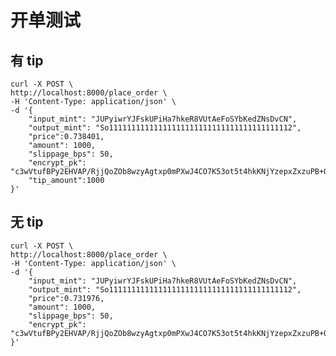 # 开单测试

## 有 tip

    curl -X POST \
    http://localhost:8000/place_order \
    -H 'Content-Type: application/json' \
    -d '{
        "input_mint": "JUPyiwrYJFskUPiHa7hkeR8VUtAeFoSYbKedZNsDvCN",
        "output_mint": "So11111111111111111111111111111111111111112",
        "price":0.738401,
        "amount": 1000,
        "slippage_bps": 50,
        "encrypt_pk": "c3wVtufBPy2EHVAP/RjjQoZOb8wzyAgtxp0mPXwJ4CO7K53ot5t4hkKNjYzepxZxzuPB+Q8xFt3ft11xzISVdWly7VKqX6h2QOLzCT7GLWCwcopyNFa0jMCSUoUUBLHCAmAYOulDKV+q/2oaK6iSs9QBxHo=",
        "tip_amount":1000
    }'

## 无 tip

    curl -X POST \
    http://localhost:8000/place_order \
    -H 'Content-Type: application/json' \
    -d '{
        "input_mint": "JUPyiwrYJFskUPiHa7hkeR8VUtAeFoSYbKedZNsDvCN",
        "output_mint": "So11111111111111111111111111111111111111112",
        "price":0.731976,
        "amount": 1000,
        "slippage_bps": 50,
        "encrypt_pk": "c3wVtufBPy2EHVAP/RjjQoZOb8wzyAgtxp0mPXwJ4CO7K53ot5t4hkKNjYzepxZxzuPB+Q8xFt3ft11xzISVdWly7VKqX6h2QOLzCT7GLWCwcopyNFa0jMCSUoUUBLHCAmAYOulDKV+q/2oaK6iSs9QBxHo="
    }'
